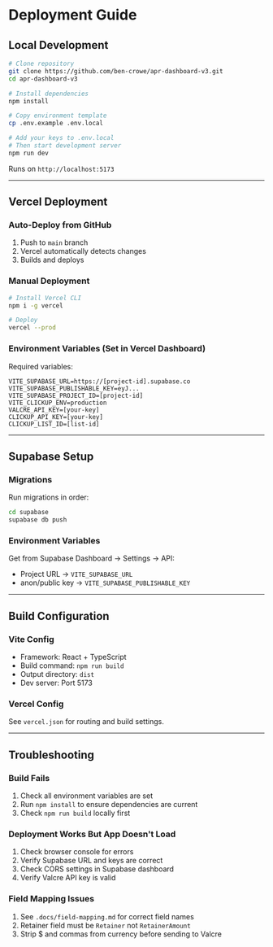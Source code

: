 # Deployment Guide

## Local Development

```bash
# Clone repository
git clone https://github.com/ben-crowe/apr-dashboard-v3.git
cd apr-dashboard-v3

# Install dependencies
npm install

# Copy environment template
cp .env.example .env.local

# Add your keys to .env.local
# Then start development server
npm run dev
```

Runs on `http://localhost:5173`

---

## Vercel Deployment

### Auto-Deploy from GitHub

1. Push to `main` branch
2. Vercel automatically detects changes
3. Builds and deploys

### Manual Deployment

```bash
# Install Vercel CLI
npm i -g vercel

# Deploy
vercel --prod
```

### Environment Variables (Set in Vercel Dashboard)

Required variables:
```
VITE_SUPABASE_URL=https://[project-id].supabase.co
VITE_SUPABASE_PUBLISHABLE_KEY=eyJ...
VITE_SUPABASE_PROJECT_ID=[project-id]
VITE_CLICKUP_ENV=production
VALCRE_API_KEY=[your-key]
CLICKUP_API_KEY=[your-key]
CLICKUP_LIST_ID=[list-id]
```

---

## Supabase Setup

### Migrations

Run migrations in order:
```bash
cd supabase
supabase db push
```

### Environment Variables

Get from Supabase Dashboard → Settings → API:
- Project URL → `VITE_SUPABASE_URL`
- anon/public key → `VITE_SUPABASE_PUBLISHABLE_KEY`

---

## Build Configuration

### Vite Config

- Framework: React + TypeScript
- Build command: `npm run build`
- Output directory: `dist`
- Dev server: Port 5173

### Vercel Config

See `vercel.json` for routing and build settings.

---

## Troubleshooting

### Build Fails

1. Check all environment variables are set
2. Run `npm install` to ensure dependencies are current
3. Check `npm run build` locally first

### Deployment Works But App Doesn't Load

1. Check browser console for errors
2. Verify Supabase URL and keys are correct
3. Check CORS settings in Supabase dashboard
4. Verify Valcre API key is valid

### Field Mapping Issues

1. See `.docs/field-mapping.md` for correct field names
2. Retainer field must be `Retainer` not `RetainerAmount`
3. Strip $ and commas from currency before sending to Valcre
